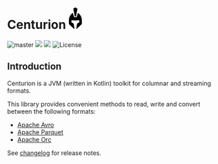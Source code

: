 # Centurion <img src="logo.png" height="50">

![master](https://github.com/sksamuel/centurion/workflows/master/badge.svg)
[<img src="https://img.shields.io/maven-central/v/com.sksamuel.centurion/centurion-schemas.svg?label=latest%20release"/>](http://search.maven.org/#search%7Cga%7C1%7Ccenturion)
[<img src="https://img.shields.io/nexus/s/https/s01.oss.sonatype.org/com.sksamuel.centurion/centurion-avro.svg?label=latest%20snapshot&style=plastic"/>](https://s01.oss.sonatype.org/content/repositories/snapshots/com/sksamuel/centurion/)
![License](https://img.shields.io/github/license/sksamuel/centurion.svg?style=plastic)

## Introduction

Centurion is a JVM (written in Kotlin) toolkit for columnar and streaming formats.

This library provides convenient methods to read, write and convert between the following formats:

* [Apache Avro](https://avro.apache.org)
* [Apache Parquet](https://parquet.apache.org)
* [Apache Orc](https://orc.apache.org)

See [changelog](changelog.md) for release notes.
